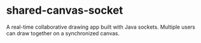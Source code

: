 # shared-canvas-socket
A real-time collaborative drawing app built with Java sockets. Multiple users can draw together on a synchronized canvas.
